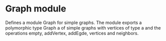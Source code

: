# Graph module

Defines a module Graph for simple graphs.
The module exports a polymorphic type Graph a of simple graphs with vertices of type a and the operations empty, addVertex, addEgde, vertices and neighbors. 
